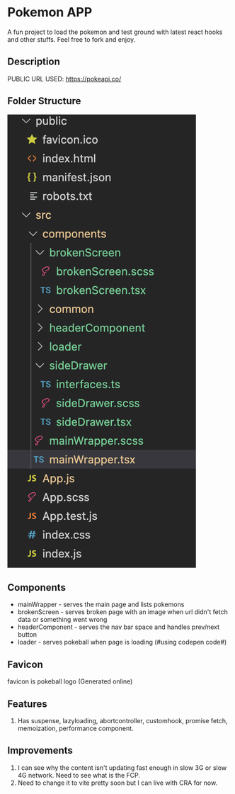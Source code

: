 # Pokemon APP

A fun project to load the pokemon and test ground with latest react hooks and other stuffs. Feel free to fork and enjoy.


## Description
PUBLIC URL USED: https://pokeapi.co/

## Folder Structure

![Screenshot](folder_structure.png)

## Components

* mainWrapper - serves the main page and lists pokemons
* brokenScreen - serves broken page with an image when url didn't fetch data or something went wrong
* headerComponent - serves the nav bar space and handles prev/next button 
* loader - serves pokeball when page is loading (#using codepen code#)

## Favicon
favicon is pokeball logo (Generated online)


## Features 
1. Has suspense, lazyloading, abortcontroller, customhook, promise fetch, memoization, performance component. 

## Improvements
1. I can see why the content isn't updating fast enough in slow 3G or slow 4G network. Need to see what is the FCP.
2. Need to change it to vite pretty soon but I can live with CRA for now.
